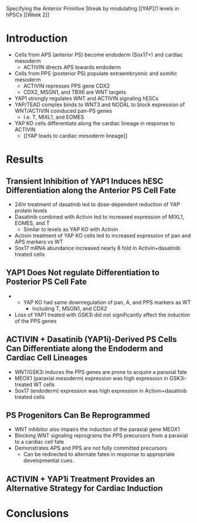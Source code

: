 Specifying the Anterior Primitive Streak by modulating [[YAP]]1 levels in hPSCs
[[Week 2]]

# Introduction
- Cells from APS (anterior PS) become endoderm (Sox17+) and cardiac mesoderm
	- ACTIVIN directs APS towards endoderm
- Cells from PPS (posterior PS) populate extraembryonic and somitic mesoderm
	- ACTIVIN represses PPS gene CDX2
	- CDX2, MSGN1, and TBX6 are WNT targets
- YAP1 strongly regulates WNT and ACTIVIN signaling hESCs
- YAP/TEAD complex binds to WNT3 and NODAL to block expression of WNT/ACTIVIN coinduced pan-PS genes
	- I.e. T, MIXL1, and EOMES
- YAP KO cells differentiate along the cardiac lineage in response to ACTIVIN
	- [[YAP leads to cardiac mesoderm lineage]]
# Results
## Transient Inhibition of YAP1 Induces hESC Differentiation along the Anterior PS Cell Fate
- 24hr treatment of dasatinib led to dose-dependent reduction of YAP protein levels 
- Dasatinib combined with Activin led to increased expression of MIXL1, EOMES, and T
	- Similar to levels as YAP KO with Activin
- Activin treatment of YAP KO cells led to increased expression of pan and APS markers vs WT
- Sox17 mRNA abundance increased nearly 8 fold in Activin+dasatinib treated cells
## YAP1 Does Not regulate Differentiation to Posterior PS Cell Fate
- - YAP KO had same downregulation of pan, A, and PPS markers as WT
	- Including T, MSGN1, and CDX2
- Loss of YAP1 treated with GSK3i did not significantly affect the induction of the PPS genes
## ACTIVIN + Dasatinib (YAP1i)-Derived PS Cells Can Differentiate along the Endoderm and Cardiac Cell Lineages
- WNT/GSK3i induces the PPS genes are prone to acquire a paraxial fate
- MEOX1 (paraxial mesoderm) expression was high expression in GSK3i-treated WT cells 
- Sox17 (endoderm) expression was high expression in Activin+dasatinib treated cells
## PS Progenitors Can Be Reprogrammed
- WNT inhibitor also impairs the induction of the paraxial gene MEOX1
- Blocking WNT signaling reprograms the PPS precursors from a paraxial to a cardiac cell fate
- Demonstrates APS and PPS are not fully committed precursors
	- Can be redirected to alternate fates in response to appropriate developmental cues. 
## ACTIVIN + YAP1i Treatment Provides an Alternative Strategy for Cardiac Induction

# Conclusions

